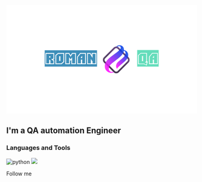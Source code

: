 ![Header](https://github.com/RomanQA89/RomanQA89/blob/main/assets/logoza.ru%20(2).png)

## I'm a QA automation Engineer

### Languages and Tools
![python](https://img.shields.io/badge/-python-FF8C00?style=for-the-badge&logo=python&logoColor=708090)
<img src="https://img.shields.io/badge/Postman-FF8C00?style=for-the-badge&logo=Postman&logoColor=708090"/>


Follow me